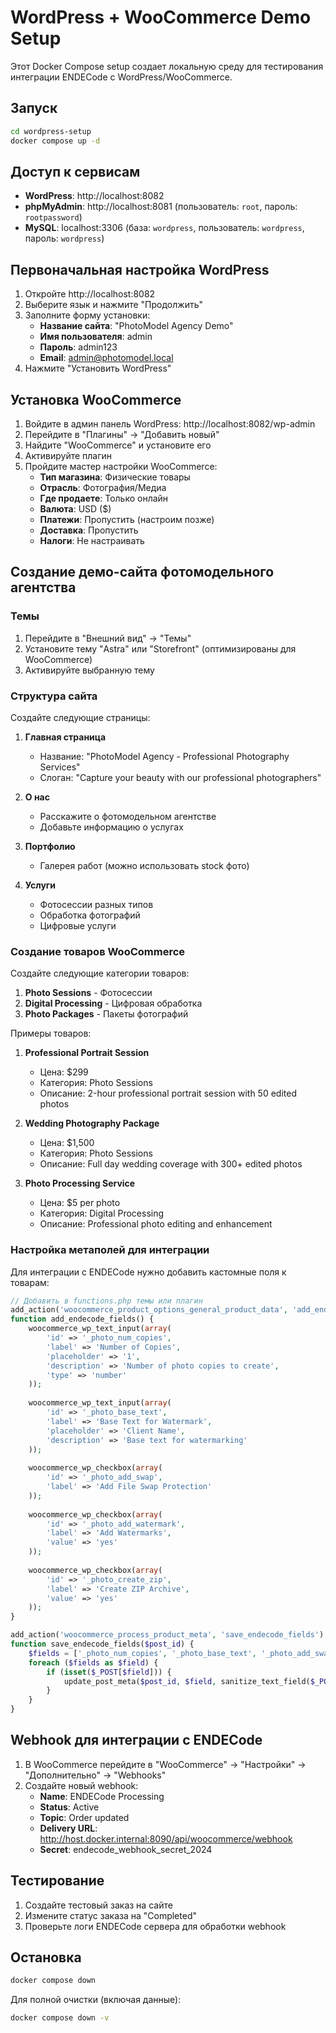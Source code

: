 # WordPress + WooCommerce Demo Setup

Этот Docker Compose setup создает локальную среду для тестирования интеграции ENDECode с WordPress/WooCommerce.

## Запуск

```bash
cd wordpress-setup
docker compose up -d
```

## Доступ к сервисам

- **WordPress**: http://localhost:8082
- **phpMyAdmin**: http://localhost:8081 (пользователь: `root`, пароль: `rootpassword`)
- **MySQL**: localhost:3306 (база: `wordpress`, пользователь: `wordpress`, пароль: `wordpress`)

## Первоначальная настройка WordPress

1. Откройте http://localhost:8082
2. Выберите язык и нажмите "Продолжить"
3. Заполните форму установки:
   - **Название сайта**: "PhotoModel Agency Demo"
   - **Имя пользователя**: admin
   - **Пароль**: admin123
   - **Email**: admin@photomodel.local
4. Нажмите "Установить WordPress"

## Установка WooCommerce

1. Войдите в админ панель WordPress: http://localhost:8082/wp-admin
2. Перейдите в "Плагины" → "Добавить новый"
3. Найдите "WooCommerce" и установите его
4. Активируйте плагин
5. Пройдите мастер настройки WooCommerce:
   - **Тип магазина**: Физические товары
   - **Отрасль**: Фотография/Медиа
   - **Где продаете**: Только онлайн
   - **Валюта**: USD ($)
   - **Платежи**: Пропустить (настроим позже)
   - **Доставка**: Пропустить
   - **Налоги**: Не настраивать

## Создание демо-сайта фотомодельного агентства

### Темы
1. Перейдите в "Внешний вид" → "Темы"
2. Установите тему "Astra" или "Storefront" (оптимизированы для WooCommerce)
3. Активируйте выбранную тему

### Структура сайта
Создайте следующие страницы:

1. **Главная страница**
   - Название: "PhotoModel Agency - Professional Photography Services"
   - Слоган: "Capture your beauty with our professional photographers"

2. **О нас** 
   - Расскажите о фотомодельном агентстве
   - Добавьте информацию о услугах

3. **Портфолио**
   - Галерея работ (можно использовать stock фото)

4. **Услуги**
   - Фотосессии разных типов
   - Обработка фотографий
   - Цифровые услуги

### Создание товаров WooCommerce

Создайте следующие категории товаров:
1. **Photo Sessions** - Фотосессии
2. **Digital Processing** - Цифровая обработка
3. **Photo Packages** - Пакеты фотографий

Примеры товаров:
1. **Professional Portrait Session**
   - Цена: $299
   - Категория: Photo Sessions
   - Описание: 2-hour professional portrait session with 50 edited photos

2. **Wedding Photography Package**
   - Цена: $1,500
   - Категория: Photo Sessions
   - Описание: Full day wedding coverage with 300+ edited photos

3. **Photo Processing Service**
   - Цена: $5 per photo
   - Категория: Digital Processing
   - Описание: Professional photo editing and enhancement

### Настройка метаполей для интеграции

Для интеграции с ENDECode нужно добавить кастомные поля к товарам:

```php
// Добавить в functions.php темы или плагин
add_action('woocommerce_product_options_general_product_data', 'add_endecode_fields');
function add_endecode_fields() {
    woocommerce_wp_text_input(array(
        'id' => '_photo_num_copies',
        'label' => 'Number of Copies',
        'placeholder' => '1',
        'description' => 'Number of photo copies to create',
        'type' => 'number'
    ));
    
    woocommerce_wp_text_input(array(
        'id' => '_photo_base_text',
        'label' => 'Base Text for Watermark',
        'placeholder' => 'Client Name',
        'description' => 'Base text for watermarking'
    ));
    
    woocommerce_wp_checkbox(array(
        'id' => '_photo_add_swap',
        'label' => 'Add File Swap Protection'
    ));
    
    woocommerce_wp_checkbox(array(
        'id' => '_photo_add_watermark',
        'label' => 'Add Watermarks',
        'value' => 'yes'
    ));
    
    woocommerce_wp_checkbox(array(
        'id' => '_photo_create_zip',
        'label' => 'Create ZIP Archive',
        'value' => 'yes'
    ));
}

add_action('woocommerce_process_product_meta', 'save_endecode_fields');
function save_endecode_fields($post_id) {
    $fields = ['_photo_num_copies', '_photo_base_text', '_photo_add_swap', '_photo_add_watermark', '_photo_create_zip'];
    foreach ($fields as $field) {
        if (isset($_POST[$field])) {
            update_post_meta($post_id, $field, sanitize_text_field($_POST[$field]));
        }
    }
}
```

## Webhook для интеграции с ENDECode

1. В WooCommerce перейдите в "WooCommerce" → "Настройки" → "Дополнительно" → "Webhooks"
2. Создайте новый webhook:
   - **Name**: ENDECode Processing
   - **Status**: Active
   - **Topic**: Order updated
   - **Delivery URL**: http://host.docker.internal:8090/api/woocommerce/webhook
   - **Secret**: endecode_webhook_secret_2024

## Тестирование

1. Создайте тестовый заказ на сайте
2. Измените статус заказа на "Completed"
3. Проверьте логи ENDECode сервера для обработки webhook

## Остановка

```bash
docker compose down
```

Для полной очистки (включая данные):
```bash
docker compose down -v
```

